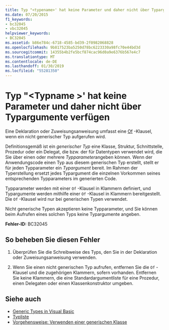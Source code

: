 ```yaml
---
title: Typ "<typename>' hat keine Parameter und daher nicht über Typargumente verfügen
ms.date: 07/20/2015
f1_keywords:
- bc32045
- vbc32045
helpviewer_keywords:
- BC32045
ms.assetid: b86e784c-6718-4585-bd39-2f0982068828
ms.openlocfilehash: 9b817523ba5250d78bc6223330a98fc70e44bd3d
ms.sourcegitcommit: 14355b4b2fe5bcf874cac96d0a9e6376b567e4c7
ms.translationtype: MT
ms.contentlocale: de-DE
ms.lasthandoff: 01/30/2019
ms.locfileid: "55281350"
---
```

# <a name="type-typename-has-no-type-parameters-and-so-cannot-have-type-arguments"></a>Typ "\<Typname >' hat keine Parameter und daher nicht über Typargumente verfügen
Eine Deklaration oder Zuweisungsanweisung umfasst eine [Of](../../visual-basic/language-reference/statements/of-clause.md) -Klausel, wenn ein nicht generischer Typ aufgerufen wird.  
  
 Definitionsgemäß ist ein *generischer Typ* eine Klasse, Struktur, Schnittstelle, Prozedur oder ein Delegat, die bzw. der für Datentypen verwendet wird, die Sie über einen oder mehrere *Typparameter*angeben können. Wenn der Anwendungscode einen Typ aus diesem generischen Typ erstellt, stellt er für jeden Typparameter ein *Typargument* bereit. Im Rahmen der Typerstellung ersetzt jedes Typargument die einzelnen Vorkommen seines entsprechenden Typparameters im generierten Code.  
  
 Typparameter werden mit einer `Of` -Klausel in Klammern definiert, und Typargumente werden mithilfe einer `Of` -Klausel in Klammern bereitgestellt. Die `Of` -Klausel wird nur bei generischen Typen verwendet.  
  
 Nicht generische Typen akzeptieren keine Typparameter, und Sie können beim Aufrufen eines solchen Typs keine Typargumente angeben.  
  
 **Fehler-ID:** BC32045  
  
## <a name="to-correct-this-error"></a>So beheben Sie diesen Fehler  
  
1.  Überprüfen Sie die Schreibweise des Typs, den Sie in der Deklaration oder Zuweisungsanweisung verwenden.  
  
2.  Wenn Sie einen nicht generischen Typ aufrufen, entfernen Sie die `Of` -Klausel und die zugehörigen Klammern, sofern vorhanden. Entfernen Sie keine Klammern, die eine Standardargumentliste für eine Prozedur, einen Delegaten oder einen Klassenkonstruktor umgeben.  
  
## <a name="see-also"></a>Siehe auch
- [Generic Types in Visual Basic](../../visual-basic/programming-guide/language-features/data-types/generic-types.md)
- [Typliste](../../visual-basic/language-reference/statements/type-list.md)
- [Vorgehensweise: Verwenden einer generischen Klasse](../../visual-basic/programming-guide/language-features/data-types/how-to-use-a-generic-class.md)
